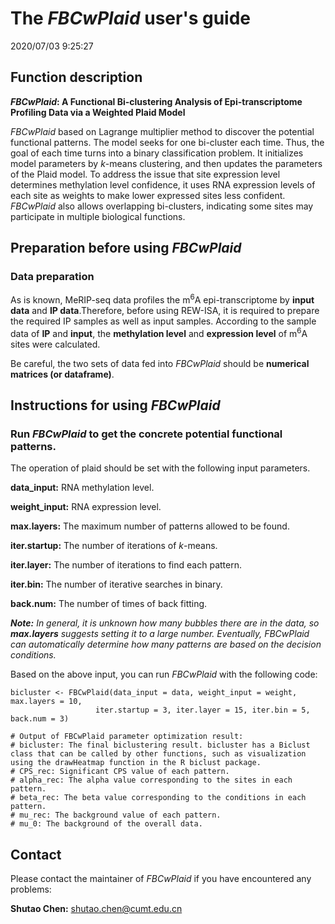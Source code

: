 # The *FBCwPlaid* user's guide #
2020/07/03 9:25:27  

## Function description ##
***FBCwPlaid*: A Functional Bi-clustering Analysis of Epi-transcriptome Profiling Data via a Weighted Plaid Model**

*FBCwPlaid*  based on Lagrange multiplier method  to discover the potential functional patterns. The model seeks for one bi-cluster each time. Thus, the goal of each time turns into a binary classification problem. It initializes model parameters by *k*-means clustering, and then updates the parameters of the Plaid model. To address the issue that site expression level determines methylation level confidence, it uses RNA expression levels of each site as weights to make lower expressed sites less confident. *FBCwPlaid* also allows overlapping bi-clusters, indicating some sites may participate in multiple biological functions.


## Preparation before using *FBCwPlaid*
### Data preparation ###
As is known, MeRIP-seq data profiles the m<sup>6</sup>A epi-transcriptome by **input data** and **IP data**.Therefore, before using REW-ISA, it is required to prepare the required IP samples as well as input samples. According to the sample data of **IP** and **input**, the **methylation level** and **expression level** of m<sup>6</sup>A sites were calculated.

Be careful, the two sets of data fed into *FBCwPlaid* should be **numerical matrices (or dataframe)**.


## Instructions for using *FBCwPlaid* ##
### Run *FBCwPlaid* to get the concrete potential functional patterns. ###

The operation of plaid should be set with the following input parameters.

**data_input:** RNA methylation level.

**weight_input:** RNA expression level.

**max.layers:** The maximum number of patterns allowed to be found.

**iter.startup:** The number of iterations of *k*-means.

**iter.layer:** The number of iterations to find each pattern.

**iter.bin:** The number of iterative searches in binary.

**back.num:** The number of times of back fitting.

***Note:** In general, it is unknown how many bubbles there are in the data, so **max.layers** suggests setting it to a large number. Eventually, FBCwPlaid can automatically determine how many patterns are based on the decision conditions.*

Based on the above input, you can run *FBCwPlaid* with the following code:

    bicluster <- FBCwPlaid(data_input = data, weight_input = weight, max.layers = 10, 
    		           iter.startup = 3, iter.layer = 15, iter.bin = 5, back.num = 3)

	# Output of FBCwPlaid parameter optimization result:
	# bicluster: The final biclustering result. bicluster has a Biclust class that can be called by other functions, such as visualization using the drawHeatmap function in the R biclust package.
	# CPS_rec: Significant CPS value of each pattern.
	# alpha_rec: The alpha value corresponding to the sites in each pattern.
	# beta_rec: The beta value corresponding to the conditions in each pattern.
	# mu_rec: The background value of each pattern.
    # mu_0: The background of the overall data.



## Contact ##
Please contact the maintainer of *FBCwPlaid* if you have encountered any problems:

**Shutao Chen:** shutao.chen@cumt.edu.cn
